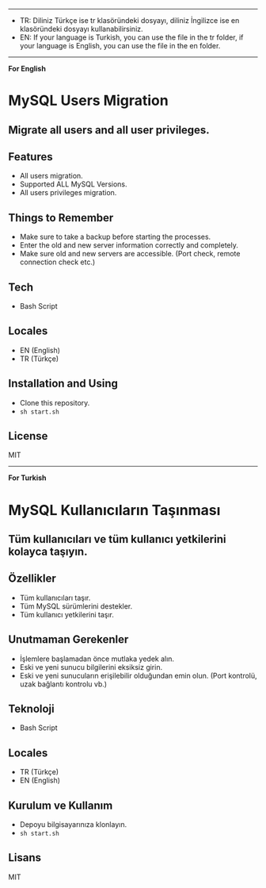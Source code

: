 ----
- TR: Diliniz Türkçe ise tr klasöründeki dosyayı, diliniz İngilizce ise en klasöründeki dosyayı kullanabilirsiniz.
- EN: If your language is Turkish, you can use the file in the tr folder, if your language is English, you can use the file in the en folder.

----
**For English**
# MySQL Users Migration
## Migrate all users and all user privileges.
## Features
- All users migration.
- Supported ALL MySQL Versions.
- All users privileges migration.

## Things to Remember
- Make sure to take a backup before starting the processes.
- Enter the old and new server information correctly and completely.
- Make sure old and new servers are accessible. (Port check, remote connection check etc.)

## Tech
- Bash Script

## Locales
- EN (English)
- TR (Türkçe)

## Installation and Using
- Clone this repository.
- ```sh start.sh ```

## License
MIT

----
**For Turkish**
# MySQL Kullanıcıların Taşınması
## Tüm kullanıcıları ve tüm kullanıcı yetkilerini kolayca taşıyın.
## Özellikler
- Tüm kullanıcıları taşır.
- Tüm MySQL sürümlerini destekler.
- Tüm kullanıcı yetkilerini taşır.

## Unutmaman Gerekenler
- İşlemlere başlamadan önce mutlaka yedek alın.
- Eski ve yeni sunucu bilgilerini eksiksiz girin.
- Eski ve yeni sunucuların erişilebilir olduğundan emin olun. (Port kontrolü, uzak bağlantı kontrolu vb.)

## Teknoloji
- Bash Script

## Locales
- TR (Türkçe)
- EN (English)

## Kurulum ve Kullanım
- Depoyu bilgisayarınıza klonlayın.
- ```sh start.sh ```

## Lisans
MIT
